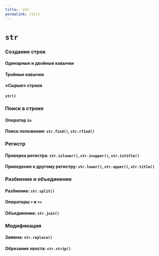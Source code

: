 ```yaml
---
title: `str`
permalink: /str/
---
```


# `str`


### Создание строк

#### Одинарные и двойные кавычки

#### Тройные кавычки

#### «Сырые» строки

#### `str()`


### Поиск в строке

#### Оператор `in`

#### Поиск положения: `str.find()`, `str.rfind()`


### Регистр

#### Проверка регистра: `str.islower()`, `str.isupper()`, `str.istitle()`

#### Приведение к другому регистру: `str.lower()`, `str.upper()`, `str.title()`


### Разбиение и объединение

#### Разбиение: `str.split()`

#### Операторы `+` и `+=`

#### Объединение: `str.join()`


### Модификация

#### Замена: `str.replace()`

#### Обрезание хвоста: `str.strip()`
